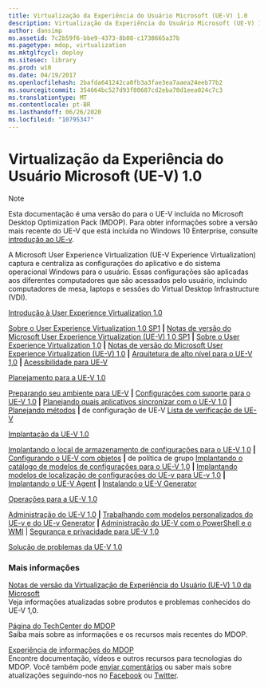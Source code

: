 ```yaml
---
title: Virtualização da Experiência do Usuário Microsoft (UE-V) 1.0
description: Virtualização da Experiência do Usuário Microsoft (UE-V) 1.0
author: dansimp
ms.assetid: 7c2b59f6-bbe9-4373-8b08-c1738665a37b
ms.pagetype: mdop, virtualization
ms.mktglfcycl: deploy
ms.sitesec: library
ms.prod: w10
ms.date: 04/19/2017
ms.openlocfilehash: 2bafda641242ca0fb3a3fae3ea7aaea24eeb77b2
ms.sourcegitcommit: 354664bc527d93f80687cd2eba70d1eea024c7c3
ms.translationtype: MT
ms.contentlocale: pt-BR
ms.lasthandoff: 06/26/2020
ms.locfileid: "10795347"
---
```

# Virtualização da Experiência do Usuário Microsoft (UE-V) 1.0

>[!NOTE]
>Esta documentação é uma versão do para o UE-V incluída no Microsoft Desktop Optimization Pack (MDOP). Para obter informações sobre a versão mais recente do UE-V que está incluída no Windows 10 Enterprise, consulte [introdução ao UE-v](https://docs.microsoft.com/windows/configuration/ue-v/uev-getting-started).


A Microsoft User Experience Virtualization (UE-V Experience Virtualization) captura e centraliza as configurações do aplicativo e do sistema operacional Windows para o usuário. Essas configurações são aplicadas aos diferentes computadores que são acessados pelo usuário, incluindo computadores de mesa, laptops e sessões do Virtual Desktop Infrastructure (VDI).

<a href="" id="getting-started-with-user-experience-virtualization-1-0"></a>[Introdução à User Experience Virtualization 1.0](getting-started-with-user-experience-virtualization-10.md)  

[Sobre o User Experience Virtualization 1,0 SP1](about-user-experience-virtualization-10-sp1.md) **|** [Notas de versão do Microsoft User Experience Virtualization (UE-V) 1,0 SP1](microsoft-user-experience-virtualization--ue-v--10-sp1-release-notes.md) **|** [Sobre o User Experience Virtualization 1,0](about-user-experience-virtualization-10.md) **|** [Notas de versão do Microsoft User Experience Virtualization (UE-V) 1,0](microsoft-user-experience-virtualization--ue-v--10-release-notes.md) **|** [Arquitetura de alto nível para o UE-V 1,0](high-level-architecture-for-ue-v-10.md) **|** [Acessibilidade para UE-V](accessibility-for-ue-v.md)

<a href="" id="planning-for-ue-v-1-0"></a>[Planejamento para a UE-V 1.0](planning-for-ue-v-10.md)  

[Preparando seu ambiente para UE-V](preparing-your-environment-for-ue-v.md) **|** [Configurações com suporte para o UE-V 1,0](supported-configurations-for-ue-v-10.md) **|** [Planejando quais aplicativos sincronizar com o UE-V 1,0](planning-which-applications-to-synchronize-with-ue-v-10.md) **|** [Planejando métodos](planning-for-ue-v-configuration-methods.md) **|** de configuração de UE-V [Lista de verificação de UE-V](ue-v-checklist.md)

<a href="" id="deploying-ue-v-1-0"></a>[Implantação da UE-V 1.0](deploying-ue-v-10.md)  

[Implantando o local de armazenamento de configurações para o UE-V 1,0](deploying-the-settings-storage-location-for-ue-v-10.md) **|** [Configurando o UE-V com objetos](configuring-ue-v-with-group-policy-objects.md) **|** de política de grupo [Implantando o catálogo de modelos de configurações para o UE-V 1,0](deploying-the-settings-template-catalog-for-ue-v-10.md) **|** [Implantando modelos de localização de configurações do UE-v para UE-v 1,0](deploying-ue-v-settings-location-templates-for-ue-v-10.md) **|** [Implantando o UE-V Agent](deploying-the-ue-v-agent.md) **|** [Instalando o UE-V Generator](installing-the-ue-v-generator.md)

<a href="" id="operations-for-ue-v-1-0"></a>[Operações para a UE-V 1.0](operations-for-ue-v-10.md)  

[Administração do UE-V 1,0](administering-ue-v-10.md) **|** [Trabalhando com modelos personalizados do UE-v e do UE-v Generator](working-with-custom-ue-v-templates-and-the-ue-v-generator.md) **|** [Administração do UE-V com o PowerShell e o WMI](administering-ue-v-with-powershell-and-wmi.md)  | [Segurança e privacidade para UE-V 1,0](security-and-privacy-for-ue-v-10.md)

<a href="" id="troubleshooting-ue-v-1-0"></a>[Solução de problemas da UE-V 1.0](troubleshooting-ue-v-10.md)  

### Mais informações

<a href="" id="microsoft-user-experience-virtualization--ue-v--1-0-release-notes"></a>[Notas de versão da Virtualização de Experiência do Usuário (UE-V) 1.0 da Microsoft](microsoft-user-experience-virtualization--ue-v--10-release-notes.md)  
Veja informações atualizadas sobre produtos e problemas conhecidos do UE-V 1,0.

<a href="" id="mdop-techcenter-page"></a>[Página do TechCenter do MDOP](https://go.microsoft.com/fwlink/p/?LinkId=225286)  
Saiba mais sobre as informações e os recursos mais recentes do MDOP.

<a href="" id="mdop-information-experience"></a>[Experiência de informações do MDOP](https://go.microsoft.com/fwlink/p/?LinkId=236032)  
Encontre documentação, vídeos e outros recursos para tecnologias do MDOP. Você também pode [enviar comentários](mailto:MDOPDocs@microsoft.com) ou saber mais sobre atualizações seguindo-nos no [Facebook](https://go.microsoft.com/fwlink/p/?LinkId=242445) ou [Twitter](https://go.microsoft.com/fwlink/p/?LinkId=242447).

 

 





